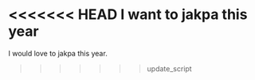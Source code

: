 <<<<<<< HEAD
I want to jakpa this year
=======
I would love to jakpa this year.
>>>>>>> update_script
